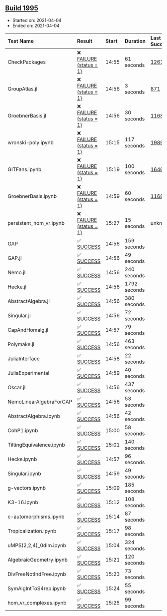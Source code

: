 ## [Build 1995](https://oscarci.mathematik.uni-kl.de/job/oscar-stable/1995/)

* Started on: 2021-04-04
* Ended on: 2021-04-04

| Test Name    | Result | Start | Duration | Last Success | First Failure |
|:-------------|:-------|:------|:---------|:-------------|:--------------|
| CheckPackages | ❌ [FAILURE (status = 1)](https://oscarci.mathematik.uni-kl.de/job/oscar-stable/1995/artifact/logs/build-1995/CheckPackages.log) | 14:55 | 61 seconds | [1263](https://oscarci.mathematik.uni-kl.de/job/oscar-stable/1263/) | [1264](https://oscarci.mathematik.uni-kl.de/job/oscar-stable/1264/) |
| GroupAtlas.jl | ❌ [FAILURE (status = 1)](https://oscarci.mathematik.uni-kl.de/job/oscar-stable/1995/artifact/logs/build-1995/GroupAtlas.jl.log) | 14:56 | 3 seconds | [871](https://oscarci.mathematik.uni-kl.de/job/oscar-stable/871/) | [872](https://oscarci.mathematik.uni-kl.de/job/oscar-stable/872/) |
| GroebnerBasis.jl | ❌ [FAILURE (status = 1)](https://oscarci.mathematik.uni-kl.de/job/oscar-stable/1995/artifact/logs/build-1995/GroebnerBasis.jl.log) | 14:56 | 30 seconds | [1168](https://oscarci.mathematik.uni-kl.de/job/oscar-stable/1168/) | [1169](https://oscarci.mathematik.uni-kl.de/job/oscar-stable/1169/) |
| wronski-poly.ipynb | ❌ [FAILURE (status = 1)](https://oscarci.mathematik.uni-kl.de/job/oscar-stable/1995/artifact/logs/build-1995/wronski-poly.ipynb.log) | 15:15 | 117 seconds | [1989](https://oscarci.mathematik.uni-kl.de/job/oscar-stable/1989/) | [1990](https://oscarci.mathematik.uni-kl.de/job/oscar-stable/1990/) |
| GITFans.ipynb | ❌ [FAILURE (status = 1)](https://oscarci.mathematik.uni-kl.de/job/oscar-stable/1995/artifact/logs/build-1995/GITFans.ipynb.log) | 15:19 | 100 seconds | [1646](https://oscarci.mathematik.uni-kl.de/job/oscar-stable/1646/) | [1647](https://oscarci.mathematik.uni-kl.de/job/oscar-stable/1647/) |
| GroebnerBasis.ipynb | ❌ [FAILURE (status = 1)](https://oscarci.mathematik.uni-kl.de/job/oscar-stable/1995/artifact/logs/build-1995/GroebnerBasis.ipynb.log) | 14:59 | 60 seconds | [1168](https://oscarci.mathematik.uni-kl.de/job/oscar-stable/1168/) | [1169](https://oscarci.mathematik.uni-kl.de/job/oscar-stable/1169/) |
| persistent_hom_vr.ipynb | ❌ [FAILURE (status = 1)](https://oscarci.mathematik.uni-kl.de/job/oscar-stable/1995/artifact/logs/build-1995/persistent_hom_vr.ipynb.log) | 15:27 | 15 seconds | unknown | unknown |
| GAP | ✅ [SUCCESS](https://oscarci.mathematik.uni-kl.de/job/oscar-stable/1995/artifact/logs/build-1995/GAP.log) | 14:56 | 159 seconds |  |  |
| GAP.jl | ✅ [SUCCESS](https://oscarci.mathematik.uni-kl.de/job/oscar-stable/1995/artifact/logs/build-1995/GAP.jl.log) | 14:56 | 49 seconds |  |  |
| Nemo.jl | ✅ [SUCCESS](https://oscarci.mathematik.uni-kl.de/job/oscar-stable/1995/artifact/logs/build-1995/Nemo.jl.log) | 14:56 | 240 seconds |  |  |
| Hecke.jl | ✅ [SUCCESS](https://oscarci.mathematik.uni-kl.de/job/oscar-stable/1995/artifact/logs/build-1995/Hecke.jl.log) | 14:56 | 1792 seconds |  |  |
| AbstractAlgebra.jl | ✅ [SUCCESS](https://oscarci.mathematik.uni-kl.de/job/oscar-stable/1995/artifact/logs/build-1995/AbstractAlgebra.jl.log) | 14:56 | 380 seconds |  |  |
| Singular.jl | ✅ [SUCCESS](https://oscarci.mathematik.uni-kl.de/job/oscar-stable/1995/artifact/logs/build-1995/Singular.jl.log) | 14:56 | 72 seconds |  |  |
| CapAndHomalg.jl | ✅ [SUCCESS](https://oscarci.mathematik.uni-kl.de/job/oscar-stable/1995/artifact/logs/build-1995/CapAndHomalg.jl.log) | 14:57 | 79 seconds |  |  |
| Polymake.jl | ✅ [SUCCESS](https://oscarci.mathematik.uni-kl.de/job/oscar-stable/1995/artifact/logs/build-1995/Polymake.jl.log) | 14:56 | 463 seconds |  |  |
| JuliaInterface | ✅ [SUCCESS](https://oscarci.mathematik.uni-kl.de/job/oscar-stable/1995/artifact/logs/build-1995/JuliaInterface.log) | 14:58 | 22 seconds |  |  |
| JuliaExperimental | ✅ [SUCCESS](https://oscarci.mathematik.uni-kl.de/job/oscar-stable/1995/artifact/logs/build-1995/JuliaExperimental.log) | 14:59 | 40 seconds |  |  |
| Oscar.jl | ✅ [SUCCESS](https://oscarci.mathematik.uni-kl.de/job/oscar-stable/1995/artifact/logs/build-1995/Oscar.jl.log) | 14:56 | 437 seconds |  |  |
| NemoLinearAlgebraForCAP | ✅ [SUCCESS](https://oscarci.mathematik.uni-kl.de/job/oscar-stable/1995/artifact/logs/build-1995/NemoLinearAlgebraForCAP.log) | 14:56 | 53 seconds |  |  |
| AbstractAlgebra.ipynb | ✅ [SUCCESS](https://oscarci.mathematik.uni-kl.de/job/oscar-stable/1995/artifact/logs/build-1995/AbstractAlgebra.ipynb.log) | 14:56 | 42 seconds |  |  |
| CohP1.ipynb | ✅ [SUCCESS](https://oscarci.mathematik.uni-kl.de/job/oscar-stable/1995/artifact/logs/build-1995/CohP1.ipynb.log) | 15:00 | 58 seconds |  |  |
| TiltingEquivalence.ipynb | ✅ [SUCCESS](https://oscarci.mathematik.uni-kl.de/job/oscar-stable/1995/artifact/logs/build-1995/TiltingEquivalence.ipynb.log) | 15:01 | 140 seconds |  |  |
| Hecke.ipynb | ✅ [SUCCESS](https://oscarci.mathematik.uni-kl.de/job/oscar-stable/1995/artifact/logs/build-1995/Hecke.ipynb.log) | 14:57 | 96 seconds |  |  |
| Singular.ipynb | ✅ [SUCCESS](https://oscarci.mathematik.uni-kl.de/job/oscar-stable/1995/artifact/logs/build-1995/Singular.ipynb.log) | 14:59 | 49 seconds |  |  |
| g-vectors.ipynb | ✅ [SUCCESS](https://oscarci.mathematik.uni-kl.de/job/oscar-stable/1995/artifact/logs/build-1995/g-vectors.ipynb.log) | 15:09 | 185 seconds |  |  |
| K3-16.ipynb | ✅ [SUCCESS](https://oscarci.mathematik.uni-kl.de/job/oscar-stable/1995/artifact/logs/build-1995/K3-16.ipynb.log) | 15:12 | 108 seconds |  |  |
| c-automorphisms.ipynb | ✅ [SUCCESS](https://oscarci.mathematik.uni-kl.de/job/oscar-stable/1995/artifact/logs/build-1995/c-automorphisms.ipynb.log) | 15:14 | 87 seconds |  |  |
| Tropicalization.ipynb | ✅ [SUCCESS](https://oscarci.mathematik.uni-kl.de/job/oscar-stable/1995/artifact/logs/build-1995/Tropicalization.ipynb.log) | 15:17 | 98 seconds |  |  |
| uMPS(2,2,4)_0dim.ipynb | ✅ [SUCCESS](https://oscarci.mathematik.uni-kl.de/job/oscar-stable/1995/artifact/logs/build-1995/uMPS-2-2-4-_0dim.ipynb.log) | 15:04 | 324 seconds |  |  |
| AlgebraicGeometry.ipynb | ✅ [SUCCESS](https://oscarci.mathematik.uni-kl.de/job/oscar-stable/1995/artifact/logs/build-1995/AlgebraicGeometry.ipynb.log) | 15:21 | 120 seconds |  |  |
| DivFreeNotIndFree.ipynb | ✅ [SUCCESS](https://oscarci.mathematik.uni-kl.de/job/oscar-stable/1995/artifact/logs/build-1995/DivFreeNotIndFree.ipynb.log) | 15:23 | 73 seconds |  |  |
| SymAlgIntToS4rep.ipynb | ✅ [SUCCESS](https://oscarci.mathematik.uni-kl.de/job/oscar-stable/1995/artifact/logs/build-1995/SymAlgIntToS4rep.ipynb.log) | 15:24 | 55 seconds |  |  |
| hom_vr_complexes.ipynb | ✅ [SUCCESS](https://oscarci.mathematik.uni-kl.de/job/oscar-stable/1995/artifact/logs/build-1995/hom_vr_complexes.ipynb.log) | 15:25 | 99 seconds |  |  |

